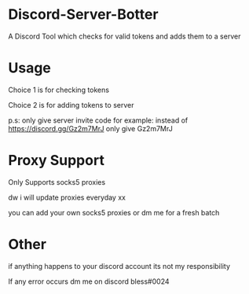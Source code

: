 # Discord-Server-Botter
A Discord Tool which checks for valid tokens and adds them to a server 
# Usage
Choice 1 is for checking tokens

Choice 2 is for adding tokens to server

p.s: only give server invite code for example: instead of https://discord.gg/Gz2m7MrJ only give Gz2m7MrJ

# Proxy Support
Only Supports socks5 proxies 

dw i will update proxies everyday xx

you can add your own socks5 proxies or dm me for a fresh batch

# Other

if anything happens to your discord account its not my responsibility

If any error occurs dm me on discord bless#0024
